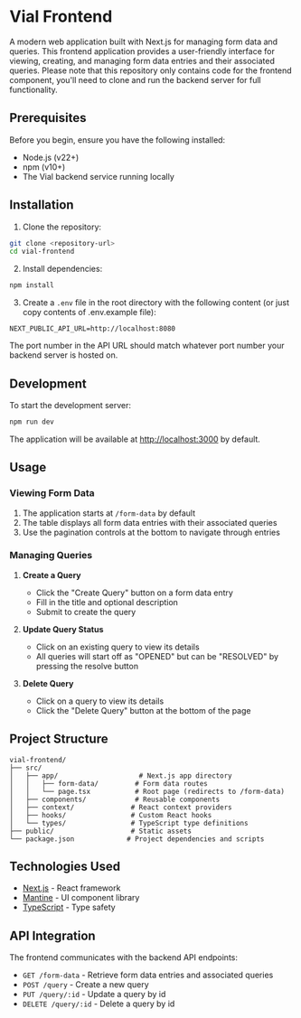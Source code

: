 # Vial Frontend

A modern web application built with Next.js for managing form data and queries. This frontend application provides a user-friendly interface for viewing, creating, and managing form data entries and their associated queries. Please note that this repository only contains code for the frontend component, you'll need to clone and run the backend server for full functionality.

## Prerequisites

Before you begin, ensure you have the following installed:

- Node.js (v22+)
- npm (v10+)
- The Vial backend service running locally

## Installation

1. Clone the repository:

```bash
git clone <repository-url>
cd vial-frontend
```

2. Install dependencies:

```bash
npm install
```

3. Create a `.env` file in the root directory with the following content (or just copy contents of .env.example file):

```
NEXT_PUBLIC_API_URL=http://localhost:8080
```

The port number in the API URL should match whatever port number your backend server is hosted on.

## Development

To start the development server:

```bash
npm run dev
```

The application will be available at [http://localhost:3000](http://localhost:3000) by default.

## Usage

### Viewing Form Data

1. The application starts at `/form-data` by default
2. The table displays all form data entries with their associated queries
3. Use the pagination controls at the bottom to navigate through entries

### Managing Queries

1. **Create a Query**

   - Click the "Create Query" button on a form data entry
   - Fill in the title and optional description
   - Submit to create the query

2. **Update Query Status**

   - Click on an existing query to view its details
   - All queries will start off as "OPENED" but can be "RESOLVED" by pressing the resolve button

3. **Delete Query**
   - Click on a query to view its details
   - Click the "Delete Query" button at the bottom of the page

## Project Structure

```
vial-frontend/
├── src/
│   ├── app/                    # Next.js app directory
│   │   ├── form-data/         # Form data routes
│   │   └── page.tsx           # Root page (redirects to /form-data)
│   ├── components/            # Reusable components
│   ├── context/              # React context providers
│   ├── hooks/                # Custom React hooks
│   └── types/                # TypeScript type definitions
├── public/                   # Static assets
└── package.json             # Project dependencies and scripts
```

## Technologies Used

- [Next.js](https://nextjs.org/) - React framework
- [Mantine](https://mantine.dev/) - UI component library
- [TypeScript](https://www.typescriptlang.org/) - Type safety

## API Integration

The frontend communicates with the backend API endpoints:

- `GET /form-data` - Retrieve form data entries and associated queries
- `POST /query` - Create a new query
- `PUT /query/:id` - Update a query by id
- `DELETE /query/:id` - Delete a query by id
